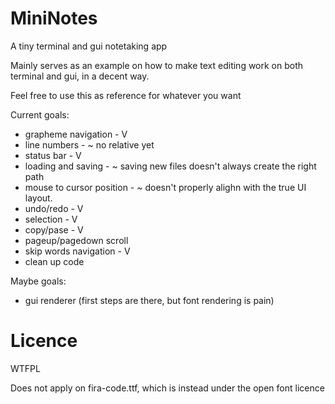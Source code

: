 # MiniNotes
A tiny terminal and gui notetaking app

Mainly serves as an example on how to make text editing work on both terminal and gui, in a decent way.

Feel free to use this as reference for whatever you want

Current goals:
 - grapheme navigation - V
 - line numbers - ~ no relative yet
 - status bar - V
 - loading and saving - ~ saving new files doesn't always create the right path
 - mouse to cursor position - ~ doesn't properly alighn with the true UI layout.
 - undo/redo - V
 - selection - V
 - copy/pase - V
 - pageup/pagedown scroll
 - skip words navigation - V
 - clean up code
 
Maybe goals:
 - gui renderer (first steps are there, but font rendering is pain)
 
# Licence
WTFPL

Does not apply on fira-code.ttf, which is instead under the open font licence 
